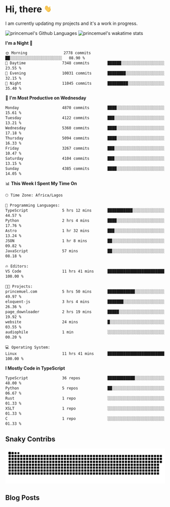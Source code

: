# Hi, there <img src='/assets/wave.gif' alt='Just saying hello' width='24' height='24' />

<!--
**princemuel/princemuel** is a ✨ _special_ ✨ repository because its `README.md` (this file) appears on your GitHub profile.

Here are some ideas to get you started:

- 🔭 I’m currently working on ...
- 🌱 I’m currently learning ...
- 👯 I’m looking to collaborate on ...
- 🤔 I’m looking for help with ...
- 💬 Ask me about ...
- 📫 How to reach me: ...
- 😄 Pronouns: ...
- ⚡ Fun fact: ...
-->

I am currently updating my projects and it's a work in progress.

![princemuel's Github Languages](https://github-readme-stats.vercel.app/api/top-langs/?username=princemuel&text_color=586069&layout=compact&hide_border=true&title_color=0366d6&count_private=true&include_all_commits=true&theme=tokyonight&show_icons=true)
![princemuel's wakatime stats](https://github-readme-stats.vercel.app/api/wakatime?username=princemuel&text_color=586069&layout=compact&hide_border=true&title_color=0366d6&count_private=true&include_all_commits=true&theme=tokyonight&show_icons=true)

<!--START_SECTION:waka-->
**I'm a Night 🦉** 

```text
🌞 Morning                2778 commits        ██░░░░░░░░░░░░░░░░░░░░░░░   08.90 % 
🌆 Daytime                7348 commits        ██████░░░░░░░░░░░░░░░░░░░   23.55 % 
🌃 Evening                10031 commits       ████████░░░░░░░░░░░░░░░░░   32.15 % 
🌙 Night                  11045 commits       █████████░░░░░░░░░░░░░░░░   35.40 % 
```
📅 **I'm Most Productive on Wednesday** 

```text
Monday                   4870 commits        ████░░░░░░░░░░░░░░░░░░░░░   15.61 % 
Tuesday                  4122 commits        ███░░░░░░░░░░░░░░░░░░░░░░   13.21 % 
Wednesday                5360 commits        ████░░░░░░░░░░░░░░░░░░░░░   17.18 % 
Thursday                 5094 commits        ████░░░░░░░░░░░░░░░░░░░░░   16.33 % 
Friday                   3267 commits        ███░░░░░░░░░░░░░░░░░░░░░░   10.47 % 
Saturday                 4104 commits        ███░░░░░░░░░░░░░░░░░░░░░░   13.15 % 
Sunday                   4385 commits        ████░░░░░░░░░░░░░░░░░░░░░   14.05 % 
```


📊 **This Week I Spent My Time On** 

```text
🕑︎ Time Zone: Africa/Lagos

💬 Programming Languages: 
TypeScript               5 hrs 12 mins       ███████████░░░░░░░░░░░░░░   44.57 % 
Python                   2 hrs 4 mins        ████░░░░░░░░░░░░░░░░░░░░░   17.76 % 
Astro                    1 hr 32 mins        ███░░░░░░░░░░░░░░░░░░░░░░   13.24 % 
JSON                     1 hr 8 mins         ██░░░░░░░░░░░░░░░░░░░░░░░   09.82 % 
JavaScript               57 mins             ██░░░░░░░░░░░░░░░░░░░░░░░   08.18 % 

🔥 Editors: 
VS Code                  11 hrs 41 mins      █████████████████████████   100.00 % 

🐱‍💻 Projects: 
princemuel.com           5 hrs 50 mins       ████████████░░░░░░░░░░░░░   49.97 % 
eloquent-js              3 hrs 4 mins        ███████░░░░░░░░░░░░░░░░░░   26.36 % 
page_downloader          2 hrs 19 mins       █████░░░░░░░░░░░░░░░░░░░░   19.92 % 
website                  24 mins             █░░░░░░░░░░░░░░░░░░░░░░░░   03.55 % 
audiophile               1 min               ░░░░░░░░░░░░░░░░░░░░░░░░░   00.20 % 

💻 Operating System: 
Linux                    11 hrs 41 mins      █████████████████████████   100.00 % 
```

**I Mostly Code in TypeScript** 

```text
TypeScript               36 repos            ████████████░░░░░░░░░░░░░   48.00 % 
Python                   5 repos             ██░░░░░░░░░░░░░░░░░░░░░░░   06.67 % 
Rust                     1 repo              ░░░░░░░░░░░░░░░░░░░░░░░░░   01.33 % 
XSLT                     1 repo              ░░░░░░░░░░░░░░░░░░░░░░░░░   01.33 % 
C                        1 repo              ░░░░░░░░░░░░░░░░░░░░░░░░░   01.33 % 
```




<!--END_SECTION:waka-->

## Snaky Contribs

<img src='/assets/github-snake-dark.svg' alt='Snaky Contributions' />

## Blog Posts

<!-- BLOG-POST-LIST:START -->
<!-- BLOG-POST-LIST:END -->
